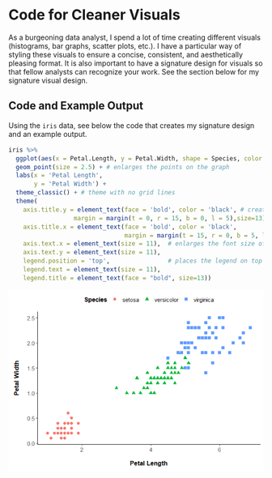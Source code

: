 Code for Cleaner Visuals
================

As a burgeoning data analyst, I spend a lot of time creating different
visuals (histograms, bar graphs, scatter plots, etc.). I have a
particular way of styling these visuals to ensure a concise, consistent,
and aesthetically pleasing format. It is also important to have a
signature design for visuals so that fellow analysts can recognize your
work. See the section below for my signature visual design.

## Code and Example Output

Using the `iris` data, see below the code that creates my signature
design and an example output.

``` r
iris %>%
  ggplot(aes(x = Petal.Length, y = Petal.Width, shape = Species, color = Species)) +
  geom_point(size = 2.5) + # enlarges the points on the graph
  labs(x = 'Petal Length',
       y = 'Petal Width') +
  theme_classic() + # theme with no grid lines
  theme(
    axis.title.y = element_text(face = 'bold', color = 'black', # creates bold labels in black font
                  margin = margin(t = 0, r = 15, b = 0, l = 5),size=13), # creates space around the margins of the labels
    axis.title.x = element_text(face = 'bold', color = 'black',
                                margin = margin(t = 15, r = 0, b = 5, l = 0),size=13),
    axis.text.x = element_text(size = 11),  # enlarges the font size of the x and y axis values
    axis.text.y = element_text(size = 11),
    legend.position = 'top',                # places the legend on top with a bold title and larger text
    legend.text = element_text(size = 11),
    legend.title = element_text(face = "bold", size=13))
```
![](Code-Chunk_files/figure-gfm/viz-1.png)<!-- -->
